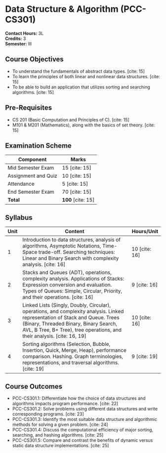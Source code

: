 # Data Structure & Algorithm (PCC-CS301)

**Contact Hours:** 3L  
**Credits:** 3  
**Semester:** III

## Course Objectives
* To understand the fundamentals of abstract data types. [cite: 15]
* To learn the principles of both linear and nonlinear data structures. [cite: 15]
* To be able to build an application that utilizes sorting and searching algorithms. [cite: 15]

## Pre-Requisites
* CS 201 (Basic Computation and Principles of C). [cite: 15]
* M101 & M201 (Mathematics), along with the basics of set theory. [cite: 15]

## Examination Scheme
| Component | Marks |
|-----------|-------|
| Mid Semester Exam | 15 [cite: 15] |
| Assignment and Quiz | 10 [cite: 15] |
| Attendance | 5 [cite: 15] |
| End Semester Exam | 70 [cite: 15] |
| **Total** | **100** [cite: 15] |

## Syllabus
| Unit | Content | Hours/Unit |
|------|---------|-----------|
| 1 | Introduction to data structures, analysis of algorithms, Asymptotic Notations, Time-Space trade-off. Searching techniques: Linear and Binary Search with complexity analysis. [cite: 16] | 10 [cite: 16] |
| 2 | Stacks and Queues (ADT), operations, complexity analysis. Applications of Stacks: Expression conversion and evaluation. Types of Queues: Simple, Circular, Priority, and their operations. [cite: 16] | 9 [cite: 16] |
| 3 | Linked Lists (Singly, Doubly, Circular), operations, and complexity analysis. Linked representation of Stack and Queue. Trees (Binary, Threaded Binary, Binary Search, AVL, B Tree, B+ Tree), tree operations, and their analysis. [cite: 16, 19] | 10 [cite: 16] |
| 4 | Sorting algorithms (Selection, Bubble, Insertion, Quick, Merge, Heap), performance comparison. Hashing. Graph terminologies, representations, and traversal algorithms. [cite: 19] | 9 [cite: 19] |

## Course Outcomes
* PCC-CS301.1: Differentiate how the choice of data structures and algorithms impacts program performance. [cite: 22]
* PCC-CS301.2: Solve problems using different data structures and write corresponding programs. [cite: 23]
* PCC-CS301.3: Identify the most suitable data structure and algorithmic methods for solving a given problem. [cite: 24]
* PCC-CS301.4: Discuss the computational efficiency of major sorting, searching, and hashing algorithms. [cite: 25]
* PCC-CS301.5: Compare and contrast the benefits of dynamic versus static data structure implementations. [cite: 25] 